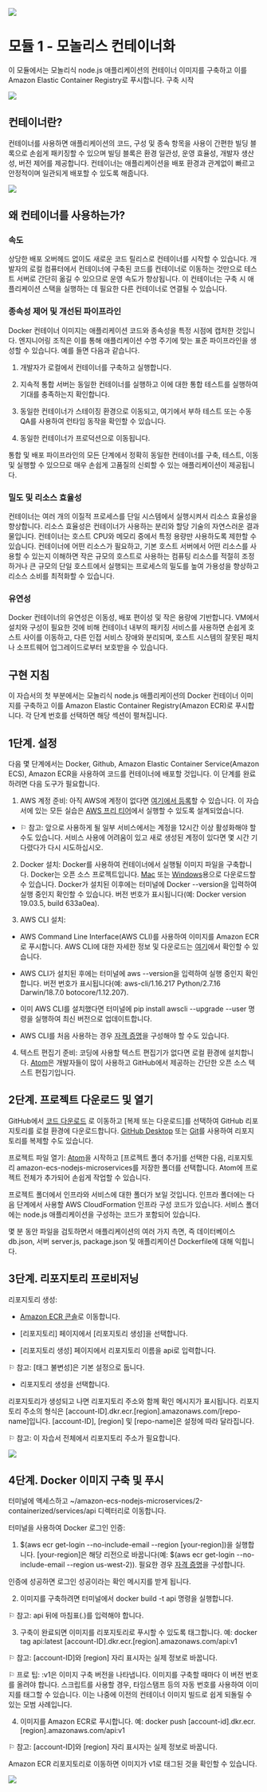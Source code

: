 ![](./images/screenshot-2022-04-24%2017.06.46.png)

# 모듈 1 - 모놀리스 컨테이너화

이 모듈에서는 모놀리식 node.js 애플리케이션의 컨테이너 이미지를 구축하고 이를 Amazon Elastic Container Registry로 푸시합니다. 구축 시작

![](./images/monolith_3-Image-Deployment-to-Amazon-ECR.ef4f8b89baccbd37380998a8d896126df5ed8a3b.png)

## 컨테이너란?
컨테이너를 사용하면 애플리케이션의 코드, 구성 및 종속 항목을 사용이 간편한 빌딩 블록으로 손쉽게 패키징할 수 있으며 빌딩 블록은 환경 일관성, 운영 효율성, 개발자 생산성, 버전 제어를 제공합니다. 컨테이너는 애플리케이션을 배포 환경과 관계없이 빠르고 안정적이며 일관되게 배포할 수 있도록 해줍니다.

![](./images/monolith_2-VM-vs-Containers.78f841efba175556d82f64d1779eb8b725de398d.png)

## 왜 컨테이너를 사용하는가?
### 속도
상당한 배포 오버헤드 없이도 새로운 코드 릴리스로 컨테이너를 시작할 수 있습니다. 개발자의 로컬 컴퓨터에서 컨테이너에 구축된 코드를 컨테이너로 이동하는 것만으로 테스트 서버로 간단히 옮길 수 있으므로 운영 속도가 향상됩니다. 이 컨테이너는 구축 시 애플리케이션 스택을 실행하는 데 필요한 다른 컨테이너로 연결될 수 있습니다.

### 종속성 제어 및 개선된 파이프라인
Docker 컨테이너 이미지는 애플리케이션 코드와 종속성을 특정 시점에 캡처한 것입니다. 엔지니어링 조직은 이를 통해 애플리케이션 수명 주기에 맞는 표준 파이프라인을 생성할 수 있습니다. 예를 들면 다음과 같습니다.

1. 개발자가 로컬에서 컨테이너를 구축하고 실행합니다.

2. 지속적 통합 서버는 동일한 컨테이너를 실행하고 이에 대한 통합 테스트를 실행하여 기대를 충족하는지 확인합니다.

3. 동일한 컨테이너가 스테이징 환경으로 이동되고, 여기에서 부하 테스트 또는 수동 QA를 사용하여 런타임 동작을 확인할 수 있습니다.

4. 동일한 컨테이너가 프로덕션으로 이동됩니다.

통합 및 배포 파이프라인의 모든 단계에서 정확히 동일한 컨테이너를 구축, 테스트, 이동 및 실행할 수 있으므로 매우 손쉽게 고품질의 신뢰할 수 있는 애플리케이션이 제공됩니다.

### 밀도 및 리소스 효율성
컨테이너는 여러 개의 이질적 프로세스를 단일 시스템에서 실행시켜서 리소스 효율성을 향상합니다. 리소스 효율성은 컨테이너가 사용하는 분리와 할당 기술의 자연스러운 결과물입니다. 컨테이너는 호스트 CPU와 메모리 중에서 특정 용량만 사용하도록 제한할 수 있습니다. 컨테이너에 어떤 리소스가 필요하고, 기본 호스트 서버에서 어떤 리소스를 사용할 수 있는지 이해하면 작은 규모의 호스트로 사용하는 컴퓨팅 리소스를 적절히 조정하거나 큰 규모의 단일 호스트에서 실행되는 프로세스의 밀도를 높여 가용성을 향상하고 리소스 소비를 최적화할 수 있습니다.

### 유연성
Docker 컨테이너의 유연성은 이동성, 배포 편이성 및 작은 용량에 기반합니다. VM에서 설치와 구성이 필요한 것에 비해 컨테이너 내부의 패키징 서비스를 사용하면 손쉽게 호스트 사이를 이동하고, 다른 인접 서비스 장애와 분리되며, 호스트 시스템의 잘못된 패치나 소프트웨어 업그레이드로부터 보호받을 수 있습니다. 

## 구현 지침
이 자습서의 첫 부분에서는 모놀리식 node.js 애플리케이션의 Docker 컨테이너 이미지를 구축하고 이를 Amazon Elastic Container Registry(Amazon ECR)로 푸시합니다. 각 단계 번호를 선택하면 해당 섹션이 펼쳐집니다.

## 1단계. 설정
다음 몇 단계에서는 Docker, Github, Amazon Elastic Container Service(Amazon ECS), Amazon ECR을 사용하여 코드를 컨테이너에 배포할 것입니다. 이 단계를 완료하려면 다음 도구가 필요합니다.

1. AWS 계정 준비: 아직 AWS에 계정이 없다면 [여기에서 등록](https://portal.aws.amazon.com/gp/aws/developer/registration/index.html)할 수 있습니다. 이 자습서에 있는 모든 실습은 [AWS 프리 티어](https://aws.amazon.com/free/)에서 실행할 수 있도록 설계되었습니다.

- ⚐ 참고: 앞으로 사용하게 될 일부 서비스에서는 계정을 12시간 이상 활성화해야 할 수도 있습니다. 서비스 사용에 어려움이 있고 새로 생성된 계정이 있다면 몇 시간 기다렸다가 다시 시도하십시오.

2. Docker 설치: Docker를 사용하여 컨테이너에서 실행될 이미지 파일을 구축합니다. Docker는 오픈 소스 프로젝트입니다. [Mac](https://docs.docker.com/docker-for-mac/install/) 또는 [Windows](https://docs.docker.com/docker-for-windows/install/)용으로 다운로드할 수 있습니다.
Docker가 설치된 이후에는 터미널에 Docker --version을 입력하여 실행 중인지 확인할 수 있습니다. 버전 번호가 표시됩니다(예: Docker version 19.03.5, build 633a0ea).

3. AWS CLI 설치:

- AWS Command Line Interface(AWS CLI)를 사용하여 이미지를 Amazon ECR로 푸시합니다. AWS CLI에 대한 자세한 정보 및 다운로드는 [여기](http://docs.aws.amazon.com/cli/latest/userguide/installing.html)에서 확인할 수 있습니다.

- AWS CLI가 설치된 후에는 터미널에 aws --version을 입력하여 실행 중인지 확인합니다. 버전 번호가 표시됩니다(예: aws-cli/1.16.217 Python/2.7.16 Darwin/18.7.0 botocore/1.12.207).

- 이미 AWS CLI를 설치했다면 터미널에 pip install awscli --upgrade --user 명령을 실행하여 최신 버전으로 업데이트합니다.

- AWS CLI를 처음 사용하는 경우 [자격 증명](https://docs.aws.amazon.com/cli/latest/userguide/cli-chap-configure.html)을 구성해야 할 수도 있습니다.

4. 텍스트 편집기 준비: 코딩에 사용할 텍스트 편집기가 없다면 로컬 환경에 설치합니다. [Atom](https://atom.io/)은 개발자들이 많이 사용하고 GitHub에서 제공하는 간단한 오픈 소스 텍스트 편집기입니다.

## 2단계. 프로젝트 다운로드 및 열기

GitHub에서 [코드 다운로드](https://github.com/awslabs/amazon-ecs-nodejs-microservices/) 로 이동하고 [복제 또는 다운로드]를 선택하여 GitHub 리포지토리를 로컬 환경에 다운로드합니다. [GitHub Desktop](https://desktop.github.com/) 또는 [Git](https://git-scm.com/)를 사용하여 리포지토리를 복제할 수도 있습니다.

프로젝트 파일 열기: [Atom](https://atom.io)을 시작하고 [프로젝트 폴더 추가]를 선택한 다음, 리포지토리 amazon-ecs-nodejs-microservices를 저장한 폴더를 선택합니다. Atom에 프로젝트 전체가 추가되어 손쉽게 작업할 수 있습니다.

프로젝트 폴더에서 인프라와 서비스에 대한 폴더가 보일 것입니다. 인프라 폴더에는 다음 단계에서 사용할 AWS CloudFormation 인프라 구성 코드가 있습니다. 서비스 폴더에는 node.js 애플리케이션을 구성하는 코드가 포함되어 있습니다.

몇 분 동안 파일을 검토하면서 애플리케이션의 여러 가지 측면, 즉 데이터베이스 db.json, 서버 server.js, package.json 및 애플리케이션 Dockerfile에 대해 익힙니다.

## 3단계. 리포지토리 프로비저닝

리포지토리 생성:

- [Amazon ECR 콘솔](https://console.aws.amazon.com/ecs/home?#/repositories)로 이동합니다.

- [리포지토리] 페이지에서 [리포지토리 생성]을 선택합니다.

- [리포지토리 생성] 페이지에서 리포지토리 이름을 api로 입력합니다.

⚐ 참고: [태그 불변성]은 기본 설정으로 둡니다.

- 리포지토리 생성을 선택합니다.

리포지토리가 생성되고 나면 리포지토리 주소와 함께 확인 메시지가 표시됩니다. 리포지토리 주소의 형식은 [account-ID].dkr.ecr.[region].amazonaws.com/[repo-name]입니다. [account-ID], [region] 및 [repo-name]은 설정에 따라 달라집니다.

⚐ 참고: 이 자습서 전체에서 리포지토리 주소가 필요합니다.

![](./images/1-3-New-Repo.522f613f9043d718abc5e2e7b66054e6fcda4141.png)

## 4단계. Docker 이미지 구축 및 푸시

터미널에 액세스하고 ~/amazon-ecs-nodejs-microservices/2-containerized/services/api 디렉터리로 이동합니다.

터미널을 사용하여 Docker 로그인 인증:

1. $(aws ecr get-login --no-include-email --region [your-region])을 실행합니다. [your-region]은 해당 리전으로 바꿉니다(예: $(aws ecr get-login --no-include-email --region us-west-2)). 필요한 경우 [자격 증명](http://docs.aws.amazon.com/cli/latest/userguide/cli-chap-getting-started.html)을 구성합니다.

인증에 성공하면 로그인 성공이라는 확인 메시지를 받게 됩니다.

2. 이미지를 구축하려면 터미널에서 docker build -t api 명령을 실행합니다.

⚐ 참고: api 뒤에 마침표(.)를 입력해야 합니다.

3. 구축이 완료되면 이미지를 리포지토리로 푸시할 수 있도록 태그합니다. 예: docker tag api:latest [account-ID].dkr.ecr.[region].amazonaws.com/api:v1 

⚐ 참고: [account-ID]와 [region] 자리 표시자는 실제 정보로 바꿉니다.

⚐ 프로 팁: :v1은 이미지 구축 버전을 나타냅니다. 이미지를 구축할 때마다 이 버전 번호를 올려야 합니다. 스크립트를 사용할 경우, 타임스탬프 등의 자동 번호를 사용하여 이미지를 태그할 수 있습니다. 이는 나중에 이전의 컨테이너 이미지 빌드로 쉽게 되돌릴 수 있는 모범 사례입니다.

4. 이미지를 Amazon ECR로 푸시합니다. 예: docker push [account-id].dkr.ecr.[region].amazonaws.com/api:v1

⚐ 참고: [account-ID]와 [region] 자리 표시자는 실제 정보로 바꿉니다.

Amazon ECR 리포지토리로 이동하면 이미지가 v1로 태그된 것을 확인할 수 있습니다.

![](./images/m1s4-3-ecr-image-tag.1650b925b840d135c52f16de8f6f3161ebb061e7.png)

<!-- [이전: 소개](./README.md) | [다음: 모놀리스 배포](./module-two.md)